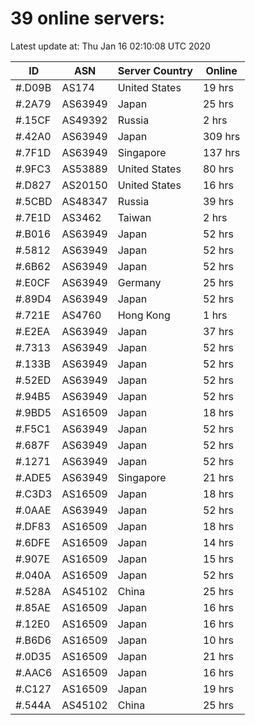 # 39 online servers:

Latest update at: Thu Jan 16 02:10:08 UTC 2020

| ID | ASN | Server Country | Online |
| -- | --- | -------------- | ------ |
| #.D09B | AS174 | United States | 19 hrs |
| #.2A79 | AS63949 | Japan | 25 hrs |
| #.15CF | AS49392 | Russia | 2 hrs |
| #.42A0 | AS63949 | Japan | 309 hrs |
| #.7F1D | AS63949 | Singapore | 137 hrs |
| #.9FC3 | AS53889 | United States | 80 hrs |
| #.D827 | AS20150 | United States | 16 hrs |
| #.5CBD | AS48347 | Russia | 39 hrs |
| #.7E1D | AS3462 | Taiwan | 2 hrs |
| #.B016 | AS63949 | Japan | 52 hrs |
| #.5812 | AS63949 | Japan | 52 hrs |
| #.6B62 | AS63949 | Japan | 52 hrs |
| #.E0CF | AS63949 | Germany | 25 hrs |
| #.89D4 | AS63949 | Japan | 52 hrs |
| #.721E | AS4760 | Hong Kong | 1 hrs |
| #.E2EA | AS63949 | Japan | 37 hrs |
| #.7313 | AS63949 | Japan | 52 hrs |
| #.133B | AS63949 | Japan | 52 hrs |
| #.52ED | AS63949 | Japan | 52 hrs |
| #.94B5 | AS63949 | Japan | 52 hrs |
| #.9BD5 | AS16509 | Japan | 18 hrs |
| #.F5C1 | AS63949 | Japan | 52 hrs |
| #.687F | AS63949 | Japan | 52 hrs |
| #.1271 | AS63949 | Japan | 52 hrs |
| #.ADE5 | AS63949 | Singapore | 21 hrs |
| #.C3D3 | AS16509 | Japan | 18 hrs |
| #.0AAE | AS63949 | Japan | 52 hrs |
| #.DF83 | AS16509 | Japan | 18 hrs |
| #.6DFE | AS16509 | Japan | 14 hrs |
| #.907E | AS16509 | Japan | 15 hrs |
| #.040A | AS16509 | Japan | 52 hrs |
| #.528A | AS45102 | China | 25 hrs |
| #.85AE | AS16509 | Japan | 16 hrs |
| #.12E0 | AS16509 | Japan | 16 hrs |
| #.B6D6 | AS16509 | Japan | 10 hrs |
| #.0D35 | AS16509 | Japan | 21 hrs |
| #.AAC6 | AS16509 | Japan | 16 hrs |
| #.C127 | AS16509 | Japan | 19 hrs |
| #.544A | AS45102 | China | 25 hrs |

